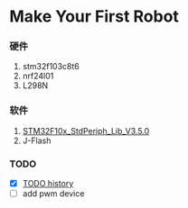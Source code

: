 Make Your First Robot
=====================

### 硬件
1. stm32f103c8t6
2. nrf24l01
3. L298N

### 软件
1. [STM32F10x_StdPeriph_Lib_V3.5.0](https://www.stmcu.org.cn/document/detail/index/id-213160)
2. J-Flash

### TODO
- [x] [TODO history](doc/TODO.md)
- [ ] add pwm device